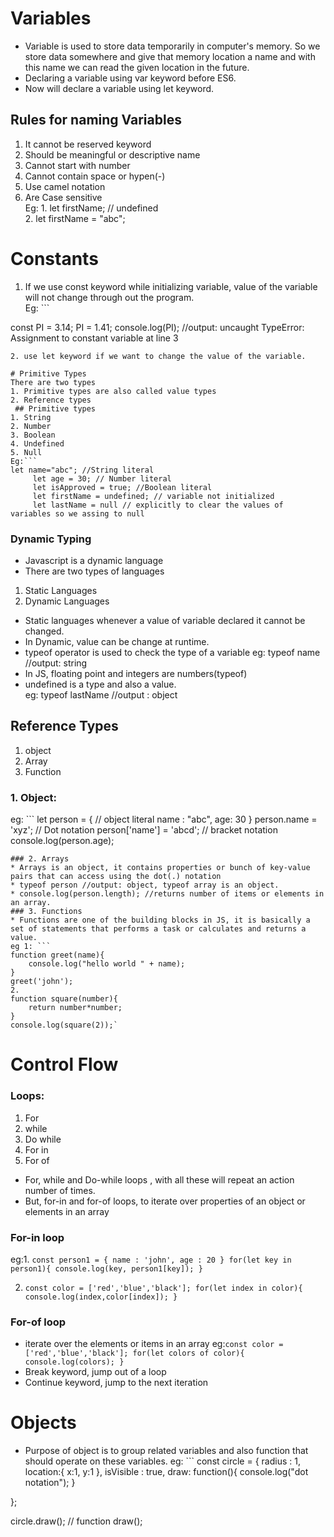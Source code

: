 # Variables
* Variable is used to store data temporarily in computer's memory. So we store data somewhere and give that memory location a name and with this name we can read the given location in the future.
* Declaring a variable using var keyword before ES6.
* Now will declare a variable using let keyword.
## Rules for naming Variables
1. It cannot be reserved keyword
2. Should be meaningful or descriptive name
3. Cannot start with number
4. Cannot contain space or hypen(-)
5. Use camel notation
6. Are Case sensitive  
Eg: 1. let firstName; // undefined  
    2. let firstName = "abc";

# Constants
1. If we use const keyword while initializing variable, value of the variable will not change through out the program.  
Eg: ```

const PI = 3.14;
PI = 1.41;
console.log(PI);
//output: uncaught TypeError: Assignment to constant variable at line 3
```
2. use let keyword if we want to change the value of the variable.

# Primitive Types
There are two types 
1. Primitive types are also called value types
2. Reference types
 ## Primitive types
1. String
2. Number
3. Boolean
4. Undefined
5. Null  
Eg:```
let name="abc"; //String literal
     let age = 30; // Number literal
     let isApproved = true; //Boolean literal
     let firstName = undefined; // variable not initialized
     let lastName = null // explicitly to clear the values of variables so we assing to null
```
### Dynamic Typing
* Javascript is a dynamic language
* There are two types of languages
1. Static Languages
2. Dynamic Languages
* Static languages whenever a value of variable declared it cannot be changed.
* In Dynamic, value can be change at runtime.
* typeof operator is used to check the type of a variable eg: typeof name //output: string
* In JS, floating point and integers are numbers(typeof)
* undefined is a type and also a value.  
eg: typeof lastName //output : object

## Reference Types
1. object
2. Array
3. Function
### 1. Object:
eg: ```
let person = { // object literal
 name : "abc",
age: 30
}
person.name = 'xyz'; // Dot notation
person['name'] = 'abcd'; // bracket notation
console.log(person.age);
```
### 2. Arrays
* Arrays is an object, it contains properties or bunch of key-value pairs that can access using the dot(.) notation
* typeof person //output: object, typeof array is an object.
* console.log(person.length); //returns number of items or elements in an array.
### 3. Functions
* Functions are one of the building blocks in JS, it is basically a set of statements that performs a task or calculates and returns a value.
eg 1: ```
function greet(name){
    console.log("hello world " + name);
}
greet('john');
2. 
function square(number){
    return number*number;
}
console.log(square(2));`
```
# Control Flow
### Loops:
1. For
2. while
3. Do while
4. For in
5. For of
* For, while and Do-while loops , with all these will repeat an action number of times.
* But, for-in and for-of loops, to iterate over properties of an object or elements in an array
### For-in loop
eg:1.  `const person1 = {
    name : 'john',
    age : 20
}
for(let key in person1){
    console.log(key, person1[key]);
}`

2. `const color = ['red','blue','black'];
for(let index in color){
    console.log(index,color[index]);
}`

### For-of loop
* iterate over the elements or items in an array
eg:`const color = ['red','blue','black'];
for(let colors of color){
    console.log(colors);
}`
* Break keyword, jump out of a loop
* Continue keyword, jump to the next iteration

# Objects
* Purpose of object is to group related variables and also function that should operate on these variables.
eg: ```
const circle = {
     radius : 1,
     location:{
        x:1,
        y:1
     },
     isVisible : true,
     draw: function(){
         console.log("dot notation");
     }

};

circle.draw();
// function draw();
```






